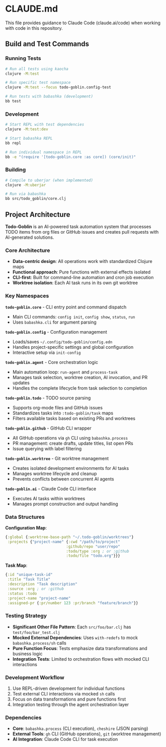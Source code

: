 # CLAUDE.md

This file provides guidance to Claude Code (claude.ai/code) when working with code in this repository.

## Build and Test Commands

### Running Tests
```bash
# Run all tests using kaocha
clojure -M:test

# Run specific test namespace
clojure -M:test --focus todo-goblin.config-test

# Run tests with babashka (development)
bb test
```

### Development
```bash
# Start REPL with test dependencies
clojure -M:test:dev

# Start babashka REPL
bb repl

# Run individual namespace in REPL
bb -e "(require '[todo-goblin.core :as core]) (core/init)"
```

### Building
```bash
# Compile to uberjar (when implemented)
clojure -M:uberjar

# Run via babashka
bb src/todo_goblin/core.clj
```

## Project Architecture

**Todo-Goblin** is an AI-powered task automation system that processes TODO items from org files or GitHub issues and creates pull requests with AI-generated solutions.

### Core Architecture
- **Data-centric design**: All operations work with standardized Clojure maps
- **Functional approach**: Pure functions with external effects isolated
- **CLI-first**: Built for command-line automation and cron job execution
- **Worktree isolation**: Each AI task runs in its own git worktree

### Key Namespaces

**`todo-goblin.core`** - CLI entry point and command dispatch
- Main CLI commands: `config init`, `config show`, `status`, `run`
- Uses `babashka.cli` for argument parsing

**`todo-goblin.config`** - Configuration management
- Loads/saves `~/.config/todo-goblin/config.edn`
- Handles project-specific settings and global configuration
- Interactive setup via `init-config`

**`todo-goblin.agent`** - Core orchestration logic
- Main automation loop: `run-agent` and `process-task`
- Manages task selection, worktree creation, AI invocation, and PR updates
- Handles the complete lifecycle from task selection to completion

**`todo-goblin.todo`** - TODO source parsing
- Supports org-mode files and GitHub issues
- Standardizes tasks into `:todo-goblin/task` maps
- Filters available tasks based on existing PRs and worktrees

**`todo-goblin.github`** - GitHub CLI wrapper
- All GitHub operations via `gh` CLI using `babashka.process`
- PR management: create drafts, update titles, list open PRs
- Issue querying with label filtering

**`todo-goblin.worktree`** - Git worktree management
- Creates isolated development environments for AI tasks
- Manages worktree lifecycle and cleanup
- Prevents conflicts between concurrent AI agents

**`todo-goblin.ai`** - Claude Code CLI interface
- Executes AI tasks within worktrees
- Manages prompt construction and output handling

### Data Structures

**Configuration Map**:
```clojure
{:global {:worktree-base-path "~/.todo-goblin/worktrees"}
 :projects {"project-name" {:cwd "/path/to/project"
                           :github/repo "user/repo"
                           :todo/type :org ; or :github
                           :todo/file "todo.org"}}}
```

**Task Map**:
```clojure
{:id "unique-task-id"
 :title "Task Title"
 :description "Task description"
 :source :org ; or :github
 :status :todo
 :project-name "project-name"
 :assigned-pr {:pr/number 123 :pr/branch "feature/branch"}}
```

### Testing Strategy
- **Significant Other File Pattern**: Each `src/foo/bar.clj` has `test/foo/bar_test.clj`
- **Mocked External Dependencies**: Uses `with-redefs` to mock `babashka.process/sh` calls
- **Pure Function Focus**: Tests emphasize data transformations and business logic
- **Integration Tests**: Limited to orchestration flows with mocked CLI interactions

### Development Workflow
1. Use REPL-driven development for individual functions
2. Test external CLI interactions via mocked `sh` calls
3. Focus on data transformations and pure functions first
4. Integration testing through the agent orchestration layer

### Dependencies
- **Core**: `babashka.process` (CLI execution), `cheshire` (JSON parsing)
- **External Tools**: `gh` CLI (GitHub operations), `git` (worktree management)
- **AI Integration**: Claude Code CLI for task execution